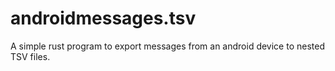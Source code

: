 # androidmessages.tsv
A simple rust program to export messages from an android device to nested TSV files.
